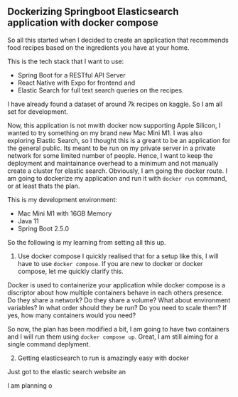 ## Dockerizing Springboot Elasticsearch application with docker compose

So all this started when I decided to create an application that recommends food recipes based on the ingredients you have at your home. 

This is the tech stack that I want to use:
* Spring Boot for a RESTful API Server
* React Native with Expo for frontend and
* Elastic Search for full text search queries on the recipes. 

I have already found a dataset of around 7k recipes on kaggle. So I am all set for development.

Now, this application is not mwith docker now supporting Apple Silicon, I wanted to try something on my brand new Mac Mini M1.  I was also exploring Elastic Search, so I thought this is a greant to be an application for the general public. Its meant to be run on my private server in a private network for some limited number of people. Hence, I want to keep the deployment and maintainance overhead to a minimum and not manually create a cluster for elastic search. Obviously, I am going the docker route. I am going to dockerize my application and run it with `docker run` command, or at least thats the plan.

This is my development environment:
* Mac Mini M1 with 16GB Memory
* Java 11
* Spring Boot 2.5.0

So the following is my learning from setting all this up. 

1. Use docker compose
I quickly realised that for a setup like this, I will have to use `docker compose`. If you are new to docker or docker compose, let me quickly clarify this.

Docker is used to containerize your application while docker compose is a discriptor about how multiple containers behave in each others presence. Do they share a network? Do they share a volume? What about environment variables? In what order should they be run? Do you need to scale them? If yes, how many containers would you need? 

So now, the plan has been modified a bit, I am going to have two containers and I will run them using `docker compose up`. Great, I am still aiming for a single command deplyment. 

2. Getting elasticsearch to run is amazingly easy with docker

Just got to the elastic search website an




I am planning o
<!--stackedit_data:
eyJoaXN0b3J5IjpbMjAxMDI4NjYyMCwtNzM5MTE3NzU1LC0xND
U1NDM1Mjk3LDEwMTQ0NDEwMjFdfQ==
-->